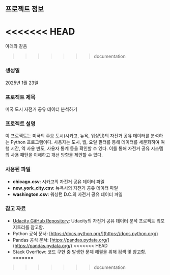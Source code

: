 ## 프로젝트 정보
<<<<<<< HEAD
=======
아래와 같음
>>>>>>> documentation

### 생성일
2025년 1월 23일

### 프로젝트 제목
미국 도시 자전거 공유 데이터 분석하기

### 프로젝트 설명
이 프로젝트는 미국의 주요 도시(시카고, 뉴욕, 워싱턴)의 자전거 공유 데이터를 분석하는 Python 프로그램이다. 사용자는 도시, 월, 요일 필터를 통해 데이터를 세분화하여 여행 시간, 역 사용 빈도, 사용자 통계 등을 확인할 수 있다. 이를 통해 자전거 공유 시스템의 사용 패턴을 이해하고 개선 방향을 제안할 수 있다.

### 사용된 파일
- **chicago.csv**: 시카고의 자전거 공유 데이터 파일
- **new_york_city.csv**: 뉴욕시의 자전거 공유 데이터 파일
- **washington.csv**: 워싱턴 D.C.의 자전거 공유 데이터 파일

### 참고 자료
- [Udacity GitHub Repository](https://github.com/udacity): Udacity의 자전거 공유 데이터 분석 프로젝트 리포지토리를 참고함.
- Python 공식 문서: [https://docs.python.org/](https://docs.python.org/)
- Pandas 공식 문서: [https://pandas.pydata.org/](https://pandas.pydata.org/)
<<<<<<< HEAD
- Stack Overflow: 코드 구현 중 발생한 문제 해결을 위해 검색 및 참고함.
=======
>>>>>>> documentation


